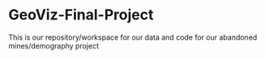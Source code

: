 # GeoViz-Final-Project
This is our repository/workspace for our data and code for our abandoned mines/demography project
